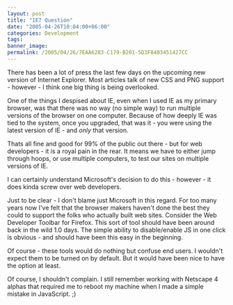 ```yaml
---
layout: post
title: "IE7 Question"
date: "2005-04-26T10:04:00+06:00"
categories: Development 
tags: 
banner_image: 
permalink: /2005/04/26/7EAA6283-C179-B201-5D3F8403451427CC
---
```


There has been a lot of press the last few days on the upcoming new version of Internet Explorer. Most articles talk of new CSS and PNG support - however - I think one big thing is being overlooked.

One of the things I despised about IE, even when I used IE as my primary browser, was that there was no way (no simple way) to run multiple versions of the browser on one computer. Because of how deeply IE was tied to the system, once you upgraded, that was it - you were using the latest version of IE - and <i>only</i> that version.

Thats all fine and good for 99% of the public out there - but for web developers - it is a royal pain in the rear. It means we have to either jump through hoops, or use multiple computers, to test our sites on multiple versions of IE.

I can certainly understand Microsoft's decision to do this - however - it does kinda screw over web developers. 

Just to be clear - I don't blame just Microsoft in this regard. For too many years now I've felt that the browser makers haven't done the best they could to support the folks who actually built web sites. Consider the Web Developer Toolbar for Firefox. This sort of tool should have been around back in the wild 1.0 days. The simple ability to disable/enable JS in one click is obvious - and should have been this easy in the beginning.

Of course - these tools would do nothing but confuse end users. I wouldn't expect them to be turned on by default. But it would have been nice to have the option at least.

Of course, I shouldn't complain. I still remember working with Netscape 4 alphas that required me to reboot my machine when I made a simple mistake in JavaScript. ;)